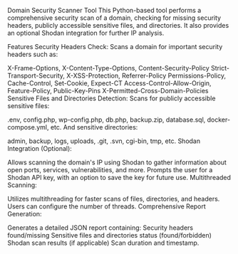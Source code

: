 Domain Security Scanner Tool
This Python-based tool performs a comprehensive security scan of a domain, checking for missing security headers, publicly accessible sensitive files, and directories. It also provides an optional Shodan integration for further IP analysis.

Features
Security Headers Check: Scans a domain for important security headers such as:

X-Frame-Options, X-Content-Type-Options, Content-Security-Policy
Strict-Transport-Security, X-XSS-Protection, Referrer-Policy
Permissions-Policy, Cache-Control, Set-Cookie, Expect-CT
Access-Control-Allow-Origin, Feature-Policy, Public-Key-Pins
X-Permitted-Cross-Domain-Policies
Sensitive Files and Directories Detection: Scans for publicly accessible sensitive files:

.env, config.php, wp-config.php, db.php, backup.zip, database.sql, docker-compose.yml, etc.
And sensitive directories:

admin, backup, logs, uploads, .git, .svn, cgi-bin, tmp, etc.
Shodan Integration (Optional):

Allows scanning the domain's IP using Shodan to gather information about open ports, services, vulnerabilities, and more.
Prompts the user for a Shodan API key, with an option to save the key for future use.
Multithreaded Scanning:

Utilizes multithreading for faster scans of files, directories, and headers.
Users can configure the number of threads.
Comprehensive Report Generation:

Generates a detailed JSON report containing:
Security headers found/missing
Sensitive files and directories status (found/forbidden)
Shodan scan results (if applicable)
Scan duration and timestamp.
